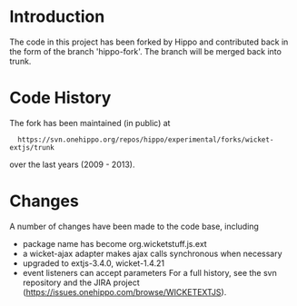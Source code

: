 # Introduction #

The code in this project has been forked by Hippo and contributed back in the form of the branch 'hippo-fork'.  The branch will be merged back into trunk.

# Code History #

The fork has been maintained (in public) at
```
  https://svn.onehippo.org/repos/hippo/experimental/forks/wicket-extjs/trunk
```
over the last years (2009 - 2013).

# Changes #
A number of changes have been made to the code base, including
  * package name has become org.wicketstuff.js.ext
  * a wicket-ajax adapter makes ajax calls synchronous when necessary
  * upgraded to extjs-3.4.0, wicket-1.4.21
  * event listeners can accept parameters
For a full history, see the svn repository and the JIRA project (https://issues.onehippo.com/browse/WICKETEXTJS).